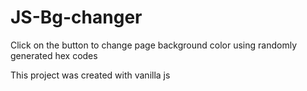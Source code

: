 # JS-Bg-changer
Click on the button to change page background color using randomly generated hex codes

This project was created with vanilla js
